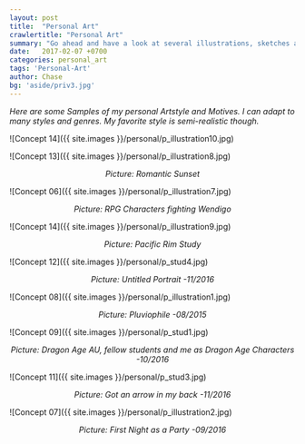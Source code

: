 ```yaml
---
layout: post
title:  "Personal Art"
crawlertitle: "Personal Art"
summary: "Go ahead and have a look at several illustrations, sketches and designs."
date:   2017-02-07 +0700
categories: personal_art
tags: 'Personal-Art'
author: Chase
bg: 'aside/priv3.jpg'
---
```

*Here are some Samples of my personal Artstyle and Motives. I can adapt to many styles and genres. My favorite style is semi-realistic though.*

![Concept 14]({{ site.images }}/personal/p_illustration10.jpg)
 
![Concept 13]({{ site.images }}/personal/p_illustration8.jpg)
<p align="center"><i>Picture: Romantic Sunset</i></p>  

![Concept 06]({{ site.images }}/personal/p_illustration7.jpg)
<p align="center"><i>Picture: RPG Characters fighting Wendigo</i></p> 

![Concept 14]({{ site.images }}/personal/p_illustration9.jpg)
<p align="center"><i>Picture: Pacific Rim Study</i></p>  

![Concept 12]({{ site.images }}/personal/p_stud4.jpg)
<p align="center"><i>Picture: Untitled Portrait -11/2016</i></p> 

![Concept 08]({{ site.images }}/personal/p_illustration1.jpg)
<p align="center"><i>Picture: Pluviophile -08/2015</i></p> 

![Concept 09]({{ site.images }}/personal/p_stud1.jpg)
<p align="center"><i>Picture: Dragon Age AU, fellow students and me as Dragon Age Characters -10/2016</i></p> 

![Concept 11]({{ site.images }}/personal/p_stud3.jpg)
<p align="center"><i>Picture: Got an arrow in my back -11/2016</i></p> 

![Concept 07]({{ site.images }}/personal/p_illustration2.jpg)
<p align="center"><i>Picture: First Night as a Party -09/2016</i></p> 

